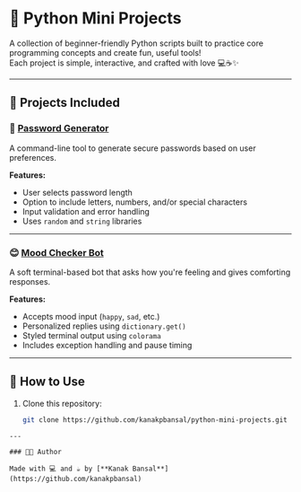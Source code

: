 # 🐍 Python Mini Projects

A collection of beginner-friendly Python scripts built to practice core programming concepts and create fun, useful tools!  
Each project is simple, interactive, and crafted with love 💻☕✨

---

## 📁 Projects Included

### 🔐 [Password Generator](./password-generator/)
A command-line tool to generate secure passwords based on user preferences.

**Features:**
- User selects password length
- Option to include letters, numbers, and/or special characters
- Input validation and error handling
- Uses `random` and `string` libraries

---

### 😊 [Mood Checker Bot](./mood-checker/)
A soft terminal-based bot that asks how you're feeling and gives comforting responses.

**Features:**
- Accepts mood input (`happy`, `sad`, etc.)
- Personalized replies using `dictionary.get()`
- Styled terminal output using `colorama`
- Includes exception handling and pause timing

---

## 🚀 How to Use

1. Clone this repository:
   ```bash
   git clone https://github.com/kanakpbansal/python-mini-projects.git
```
---

### 👩‍💻 Author

Made with 💻 and ☕ by [**Kanak Bansal**](https://github.com/kanakpbansal)


